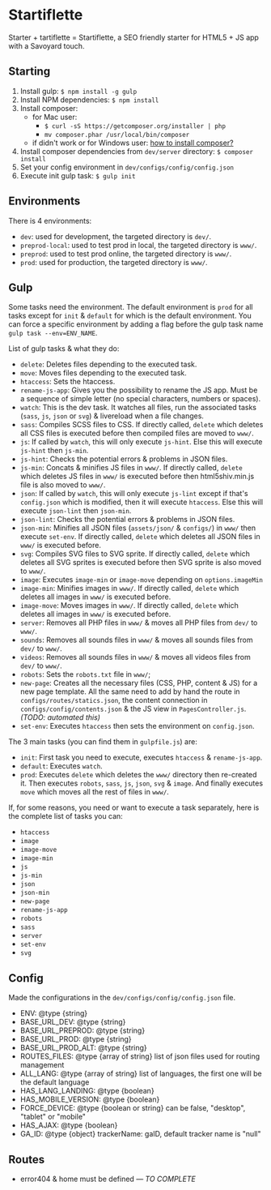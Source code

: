 # Startiflette
Starter + tartiflette = Startiflette, a SEO friendly starter for HTML5 + JS app with a Savoyard touch.


## Starting

1. Install gulp: `$ npm install -g gulp`
2. Install NPM dependencies: `$ npm install`
3. Install composer:
	* for Mac user:
		* `$ curl -sS https://getcomposer.org/installer | php`
		* `mv composer.phar /usr/local/bin/composer`
	* if didn't work or for Windows user: [how to install composer?](https://getcomposer.org/doc/00-intro.md)
4. Install composer dependencies from `dev/server` directory: `$ composer install`
5. Set your config environment in `dev/configs/config/config.json`
6. Execute init gulp task: `$ gulp init`



## Environments

There is 4 environments:

* `dev`: used for development, the targeted directory is `dev/`.
* `preprod-local`: used to test prod in local, the targeted directory is `www/`.
* `preprod`: used to test prod online, the targeted directory is `www/`.
* `prod`: used for production, the targeted directory is `www/`.



## Gulp

Some tasks need the environment.
The default environment is `prod` for all tasks except for `init` & `default` for which is the default environment.
You can force a specific environment by adding a flag before the gulp task name `gulp task --env=ENV_NAME`.

List of gulp tasks & what they do:

* `delete`: Deletes files depending to the executed task.
* `move`: Moves files depending to the executed task.
* `htaccess`: Sets the htaccess.
* `rename-js-app`: Gives you the possibility to rename the JS app. Must be a sequence of simple letter (no special characters, numbers or spaces).
* `watch`: This is the dev task. It watches all files, run the associated tasks (`sass`, `js`, `json` or `svg`) & livereload when a file changes.
* `sass`: Compiles SCSS files to CSS. If directly called, `delete` which deletes all CSS files is executed before then compiled files are moved to `www/`.
* `js`: If called by `watch`, this will only execute `js-hint`. Else this will execute `js-hint` then `js-min`.
* `js-hint`: Checks the potential errors & problems in JSON files.
* `js-min`: Concats & minifies JS files in `www/`. If directly called, `delete` which deletes JS files in `www/` is executed before then html5shiv.min.js file is also moved to `www/`.
* `json`: If called by `watch`, this will only execute `js-lint` except if that's `config.json` which is modified, then it will execute `htaccess`. Else this will execute `json-lint` then `json-min`.
* `json-lint`: Checks the potential errors & problems in JSON files.
* `json-min`: Minifies all JSON files (`assets/json/` & `configs/`) in `www/` then execute `set-env`. If directly called, `delete` which deletes all JSON files in `www/` is executed before.
* `svg`: Compiles SVG files to SVG sprite. If directly called, `delete` which deletes all SVG sprites is executed before then SVG sprite is also moved to `www/`.
* `image`: Executes `image-min` or `image-move` depending on `options.imageMin`
* `image-min`: Minifies images in `www/`. If directly called, `delete` which deletes all images in `www/` is executed before.
* `image-move`: Moves images in `www/`. If directly called, `delete` which deletes all images in `www/` is executed before.
* `server`: Removes all PHP files in `www/` & moves all PHP files from `dev/` to `www/`.
* `sounds`: Removes all sounds files in `www/` & moves all sounds files from `dev/` to `www/`.
* `videos`: Removes all sounds files in `www/` & moves all videos files from `dev/` to `www/`.
* `robots`: Sets the `robots.txt` file in `www/`;
* `new-page`: Creates all the necessary files (CSS, PHP, content & JS) for a new page template. All the same need to add by hand the route in `configs/routes/statics.json`, the content connection in `configs/config/contents.json` & the JS view in `PagesController.js`. *(TODO: automated this)*
* `set-env`: Executes `htaccess` then sets the environment on `config.json`.



The 3 main tasks (you can find them in `gulpfile.js`) are:

* `init`: First task you need to execute, executes `htaccess` & `rename-js-app`.
* `default`: Executes `watch`.
* `prod`: Executes `delete` which deletes the `www/` directory then re-created it. Then executes `robots`, `sass`, `js`, `json`, `svg` & `image`. And finally executes `move` which moves all the rest of files in `www/`.

If, for some reasons, you need or want to execute a task separately, here is the complete list of tasks you can:

* `htaccess`
* `image`
* `image-move`
* `image-min`
* `js`
* `js-min`
* `json`
* `json-min`
* `new-page`
* `rename-js-app`
* `robots`
* `sass`
* `server`
* `set-env`
* `svg`



## Config
Made the configurations in the `dev/configs/config/config.json` file.

* ENV: @type {string}
* BASE_URL_DEV: @type {string}
* BASE_URL_PREPROD: @type {string}
* BASE_URL_PROD: @type {string}
* BASE_URL_PROD_ALT: @type {string}
* ROUTES_FILES: @type {array of string} list of json files used for routing management
* ALL_LANG: @type {array of string} list of languages, the first one will be the default language
* HAS_LANG_LANDING: @type {boolean}
* HAS_MOBILE_VERSION: @type {boolean}
* FORCE_DEVICE: @type {boolean or string} can be false, "desktop", "tablet" or "mobile"
* HAS_AJAX: @type {boolean}
* GA_ID: @type {object} trackerName: gaID, default tracker name is "null"



## Routes

* error404 & home must be defined *— TO COMPLETE*